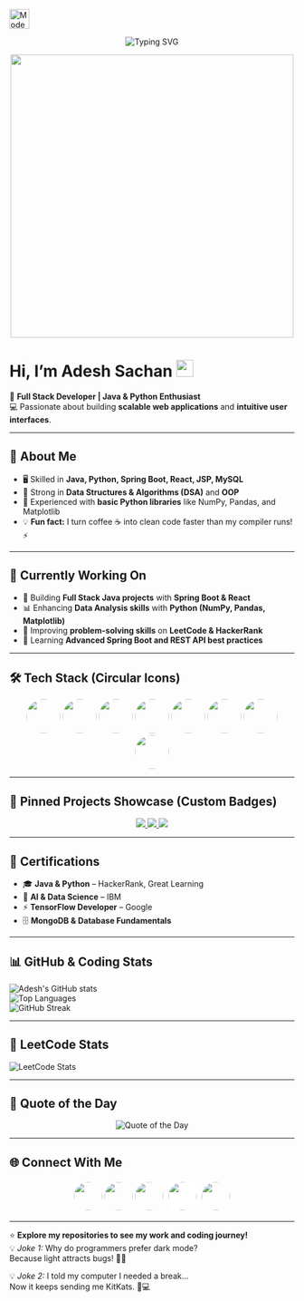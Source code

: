 <p align="left">
  <picture>
    <source media="(prefers-color-scheme: dark)" srcset="https://img.icons8.com/ios-filled/50/ffffff/moon-symbol.png" />
    <source media="(prefers-color-scheme: light)" srcset="https://img.icons8.com/ios-filled/50/000000/sun--v1.png" />
    <img alt="Mode Icon" src="https://img.icons8.com/ios-filled/50/000000/sun--v1.png" width="35"/>
  </picture>
</p>

<p align="center">
  <img src="https://readme-typing-svg.herokuapp.com?font=Fira+Code&size=28&duration=3000&pause=1000&color=00F7FF&center=true&vCenter=true&width=650&lines=👋+Welcome+to+Adesh+Sachan's+GitHub!;Full+Stack+Developer+%7C+Java+%26+Python+Enthusiast;Building+Scalable+Web+Applications+💻" alt="Typing SVG" />
</p>

<p align="center">
  <img src="https://media.giphy.com/media/qgQUggAC3Pfv687qPC/giphy.gif" width="500"/>
</p>

# Hi, I’m Adesh Sachan <img src="https://raw.githubusercontent.com/MartinHeinz/MartinHeinz/master/wave.gif" width="30px">

🎯 **Full Stack Developer | Java & Python Enthusiast**  
💻 Passionate about building **scalable web applications** and **intuitive user interfaces**.

---

## 🚀 About Me
- 🖥 Skilled in **Java, Python, Spring Boot, React, JSP, MySQL**  
- 🧩 Strong in **Data Structures & Algorithms (DSA)** and **OOP**  
- 🌱 Experienced with **basic Python libraries** like NumPy, Pandas, and Matplotlib  
- 💡 **Fun fact:** I turn coffee ☕ into clean code faster than my compiler runs! ⚡

---

## 🔄 Currently Working On
- 🚀 Building **Full Stack Java projects** with **Spring Boot & React**  
- 📊 Enhancing **Data Analysis skills** with **Python (NumPy, Pandas, Matplotlib)**  
- 🧩 Improving **problem-solving skills** on **LeetCode & HackerRank**  
- 🎯 Learning **Advanced Spring Boot and REST API best practices**

---

## 🛠 Tech Stack (Circular Icons)

<p align="center">
  <img src="https://cdn.jsdelivr.net/gh/devicons/devicon/icons/java/java-original.svg" width="60" style="border-radius:50%;"/>
  <img src="https://cdn.jsdelivr.net/gh/devicons/devicon/icons/python/python-original.svg" width="60" style="border-radius:50%;"/>
  <img src="https://cdn.jsdelivr.net/gh/devicons/devicon/icons/spring/spring-original.svg" width="60" style="border-radius:50%;"/>
  <img src="https://cdn.jsdelivr.net/gh/devicons/devicon/icons/react/react-original.svg" width="60" style="border-radius:50%;"/>
  <img src="https://cdn.jsdelivr.net/gh/devicons/devicon/icons/mysql/mysql-original.svg" width="60" style="border-radius:50%;"/>
  <img src="https://cdn.jsdelivr.net/gh/devicons/devicon/icons/mongodb/mongodb-original.svg" width="60" style="border-radius:50%;"/>
  <img src="https://cdn.jsdelivr.net/gh/devicons/devicon/icons/numpy/numpy-original.svg" width="60" style="border-radius:50%;"/>
  <img src="https://cdn.jsdelivr.net/gh/devicons/devicon/icons/pandas/pandas-original.svg" width="60" style="border-radius:50%;"/>
</p>

---

## 📌 Pinned Projects Showcase (Custom Badges)

<p align="center">
  <a href="https://github.com/Adesh-1/java-projects/tree/main/Login-Register-Project">
    <img src="https://img.shields.io/badge/Login%20&%20Register%20System-View%20Project-1E90FF?style=for-the-badge&logo=java&logoColor=white" />
  </a>
  <a href="https://github.com/Adesh-1/java-projects/tree/main/sevelet-project">
    <img src="https://img.shields.io/badge/Dynamic%20Web%20App-View%20Project-32CD32?style=for-the-badge&logo=google-chrome&logoColor=white" />
  </a>
  <a href="https://github.com/Adesh-1/java-projects/blob/main/CurrencyConverter.java">
    <img src="https://img.shields.io/badge/Currency%20Converter-View%20Project-FF8C00?style=for-the-badge&logo=java&logoColor=white" />
  </a>
</p>

---

## 🏅 Certifications
- 🎓 **Java & Python** – HackerRank, Great Learning  
- 🧠 **AI & Data Science** – IBM  
- ⚡ **TensorFlow Developer** – Google  
- 🗄 **MongoDB & Database Fundamentals**

---

## 📊 GitHub & Coding Stats

![Adesh's GitHub stats](https://github-readme-stats.vercel.app/api?username=Adesh-1&show_icons=true&theme=tokyonight)  
![Top Languages](https://github-readme-stats.vercel.app/api/top-langs/?username=Adesh-1&layout=compact&theme=tokyonight)  
![GitHub Streak](https://streak-stats.demolab.com?user=Adesh-1&theme=tokyonight&hide_border=true)

---

## 🧩 LeetCode Stats

![LeetCode Stats](https://leetcard.jacoblin.cool/Adesh-1?theme=dark&font=source_code_pro&ext=contest&cache_seconds=3600)

---

## 💬 Quote of the Day

<p align="center">
  <img src="https://quotes-github-readme.vercel.app/api?type=horizontal&theme=dark" alt="Quote of the Day"/>
</p>

---

## 🌐 Connect With Me

<p align="center">
  <a href="https://www.linkedin.com/in/adesh-sachan/"><img src="https://img.icons8.com/color/96/linkedin.png" width="50" style="border-radius:50%;"/></a>
  <a href="https://github.com/Adesh-1"><img src="https://img.icons8.com/ios-glyphs/96/github.png" width="50" style="border-radius:50%;"/></a>
  <a href="https://www.hackerrank.com/profile/Adesh_1"><img src="https://img.icons8.com/external-tal-revivo-color-tal-revivo/96/external-hackerrank-is-a-technology-company-that-focuses-on-competitive-programming-logo-color-tal-revivo.png" width="50" style="border-radius:50%;"/></a>
  <a href="https://leetcode.com/u/Adesh-1/"><img src="https://cdn.jsdelivr.net/gh/simple-icons/simple-icons/icons/leetcode.svg" width="50" style="border-radius:50%; background-color:white; padding:5px;"/></a>
  <a href="https://x.com/Adesh1123"><img src="https://img.icons8.com/color/96/twitterx--v1.png" width="50" style="border-radius:50%;"/></a>
</p>

---

⭐ **Explore my repositories to see my work and coding journey!**  
💡 *Joke 1:* Why do programmers prefer dark mode?  
Because light attracts bugs! 🐛😂  

💡 *Joke 2:* I told my computer I needed a break…  
Now it keeps sending me KitKats. 🍫💻
